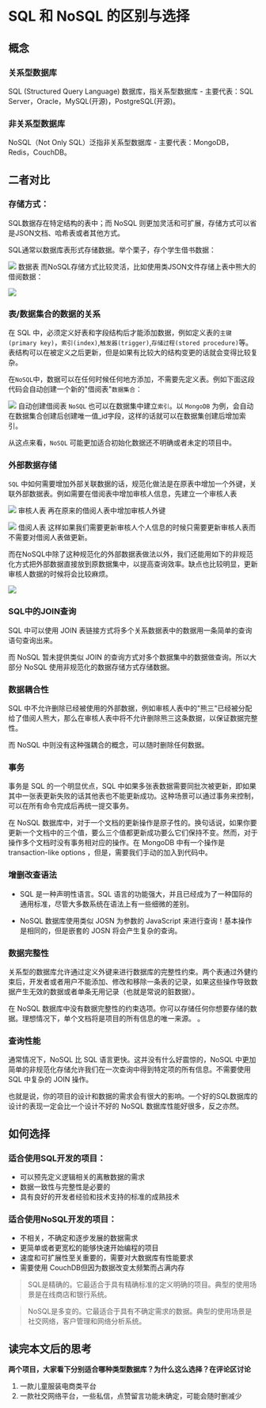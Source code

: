 # SQL 和 NoSQL 的区别与选择
## 概念
### 关系型数据库
SQL (Structured Query Language) 数据库，指关系型数据库 - 主要代表：SQL Server，Oracle，MySQL(开源)，PostgreSQL(开源)。

### 非关系型数据库
NoSQL（Not Only SQL）泛指非关系型数据库 - 主要代表：MongoDB，Redis，CouchDB。


## 二者对比
### 存储方式：
SQL数据存在特定结构的表中；而 NoSQL 则更加灵活和可扩展，存储方式可以省是JSON文档、哈希表或者其他方式。

SQL通常以数据库表形式存储数据。举个栗子，存个学生借书数据：

![](http://img.xiaogangzai.cn/database_choice_01.png)
数据表
而NoSQL存储方式比较灵活，比如使用类JSON文件存储上表中熊大的借阅数据：

![](http://img.xiaogangzai.cn/database_choice_02.png)

###  表/数据集合的数据的关系
在 SQL 中，必须定义好表和字段结构后才能添加数据，例如定义表的`主键(primary key)`，`索引(index)`,`触发器(trigger)`,`存储过程(stored procedure)`等。表结构可以在被定义之后更新，但是如果有比较大的结构变更的话就会变得比较复杂。

在`NoSQL`中，数据可以在任何时候任何地方添加，不需要先定义表。例如下面这段代码会自动创建一个新的"借阅表"`数据集合`：

![](http://img.xiaogangzai.cn/database_choice_03.png)
自动创建借阅表
`NoSQL` 也可以在数据集中建立`索引`。以 `MongoDB` 为例，会自动在数据集合创建后创建唯一值_id字段，这样的话就可以在数据集创建后增加索引。

从这点来看，`NoSQL` 可能更加适合初始化数据还不明确或者未定的项目中。

### 外部数据存储
`SQL` 中如何需要增加外部关联数据的话，规范化做法是在原表中增加一个外键，关联外部数据表。例如需要在借阅表中增加审核人信息，先建立一个审核人表

![](http://img.xiaogangzai.cn/database_choice_04.png)
审核人表
再在原来的借阅人表中增加审核人外键

![](http://img.xiaogangzai.cn/database_choice_05.png)
借阅人表
这样如果我们需要更新审核人个人信息的时候只需要更新审核人表而不需要对借阅人表做更新。

而在NoSQL中除了这种规范化的外部数据表做法以外，我们还能用如下的非规范化方式把外部数据直接放到原数据集中，以提高查询效率。缺点也比较明显，更新审核人数据的时候将会比较麻烦。

![](http://img.xiaogangzai.cn/database_choice_06.png)

### SQL中的JOIN查询
SQL 中可以使用 JOIN 表链接方式将多个关系数据表中的数据用一条简单的查询语句查询出来。

而 NoSQL 暂未提供类似 JOIN 的查询方式对多个数据集中的数据做查询。所以大部分 NoSQL 使用非规范化的数据存储方式存储数据。

### 数据耦合性
SQL 中不允许删除已经被使用的外部数据，例如审核人表中的"熊三"已经被分配给了借阅人熊大，那么在审核人表中将不允许删除熊三这条数据，以保证数据完整性。

而 NoSQL 中则没有这种强耦合的概念，可以随时删除任何数据。

### 事务
事务是 SQL 的一个明显优点，SQL 中如果多张表数据需要同批次被更新，即如果其中一张表更新失败的话其他表也不能更新成功。这种场景可以通过事务来控制，可以在所有命令完成后再统一提交事务。

在 NoSQL 数据库中，对于一个文档的更新操作是原子性的。换句话说，如果你要更新一个文档中的三个值，要么三个值都更新成功要么它们保持不变。然而，对于操作多个文档时没有事务相对应的操作。在 MongoDB 中有一个操作是 transaction-like options ，但是，需要我们手动的加入到代码中。

### 增删改查语法
- SQL 是一种声明性语言。SQL 语言的功能强大，并且已经成为了一种国际的通用标准，尽管大多数系统在语法上有一些细微的差别。

- NoSQL 数据库使用类似 JOSN 为参数的 JavaScript 来进行查询！基本操作是相同的，但是嵌套的 JOSN 将会产生复杂的查询。

### 数据完整性
关系型的数据库允许通过定义外键来进行数据库的完整性约束。两个表通过外健约束后，开发者或者用户不能添加、修改和移除一条表的记录，如果这些操作导致数据产生无效的数据或者单条无用记录（也就是常说的脏数据）。

在 NoSQL 数据库中没有数据完整性的约束选项。你可以存储任何你想要存储的数据。理想情况下，单个文档将是项目的所有信息的唯一来源。
。
### 查询性能
通常情况下，NoSQL 比 SQL 语言更快。这并没有什么好震惊的，NoSQL 中更加简单的非规范化存储允许我们在一次查询中得到特定项的所有信息。不需要使用 SQL 中复杂的 JOIN 操作。

也就是说，你的项目的设计和数据的需求会有很大的影响。一个好的SQL数据库的设计的表现一定会比一个设计不好的 NoSQL 数据库性能好很多，反之亦然。

## 如何选择
### 适合使用SQL开发的项目：

- 可以预先定义逻辑相关的离散数据的需求
- 数据一致性与完整性是必要的
- 具有良好的开发者经验和技术支持的标准的成熟技术

### 适合使用NoSQL开发的项目：

- 不相关，不确定和逐步发展的数据需求
- 更简单或者更宽松的能够快速开始编程的项目
- 速度和可扩展性至关重要的，需要对大数据库有性能要求
- 需要使用 CouchDB但因为数据改变太频繁而占满内存

> SQL是精确的。它最适合于具有精确标准的定义明确的项目。典型的使用场景是在线商店和银行系统。

> NoSQL是多变的。它最适合于具有不确定需求的数据。典型的使用场景是社交网络，客户管理和网络分析系统。

## 读完本文后的思考
**两个项目，大家看下分别适合哪种类型数据库？为什么这么选择？在评论区讨论**
1. 一款儿童服装电商类平台
2. 一款社交网络平台，一些私信，点赞留言功能未确定，可能会随时删减少